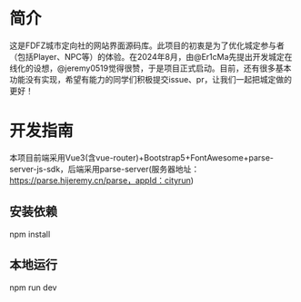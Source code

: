 # 简介
这是FDFZ城市定向社的网站界面源码库。此项目的初衷是为了优化城定参与者（包括Player、NPC等）的体验。在2024年8月，由@Er1cMa先提出开发城定在线化的设想，@jeremy0519觉得很赞，于是项目正式启动。目前，还有很多基本功能没有实现，希望有能力的同学们积极提交issue、pr，让我们一起把城定做的更好！
# 开发指南
本项目前端采用Vue3(含vue-router)+Bootstrap5+FontAwesome+parse-server-js-sdk，后端采用parse-server(服务器地址：https://parse.hijeremy.cn/parse，appId：cityrun)
## 安装依赖
npm install
## 本地运行
npm run dev